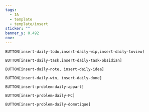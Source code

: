 ```yaml
---
tags:
  - IA
  - template
  - template/insert
sticker: ""
banner_y: 0.492
cov:
---
```


`BUTTON[insert-daily-todo,insert-daily-wip,insert-daily-toview]`

`BUTTON[insert-daily-task,insert-daily-task-obsidian]`

`BUTTON[insert-daily-note, insert-daily-idea]`

`BUTTON[insert-daily-win, insert-daily-done]`

 `BUTTON[insert-problem-daily-appart]`

 `BUTTON[insert-problem-daily-PC]`

`BUTTON[insert-problem-daily-domotique]`

